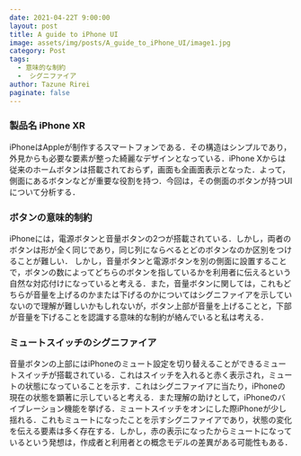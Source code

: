 ```yaml
---
date: 2021-04-22T 9:00:00
layout: post
title: A guide to iPhone UI
image: assets/img/posts/A_guide_to_iPhone_UI/image1.jpg
category: Post
tags: 
  - 意味的な制約
  -  シグニファイア
author: Tazune Rirei
paginate: false
---
```


### 製品名 iPhone XR
iPhoneはAppleが制作するスマートフォンである．その構造はシンプルであり，外見からも必要な要素が整った綺麗なデザインとなっている．iPhone
Xからは従来のホームボタンは搭載されておらず，画面も全画面表示となった．よって，側面にあるボタンなどが重要な役割を持つ．今回は，その側面のボタンが持つUIについて分析する．

### ボタンの意味的制約
iPhoneには，電源ボタンと音量ボタンの2つが搭載されている．しかし，両者のボタンは形が全く同じであり，同じ列にならべるとどのボタンなのか区別をつけることが難しい．
しかし，音量ボタンと電源ボタンを別の側面に設置することで，ボタンの数によってどちらのボタンを指しているかを利用者に伝えるという自然な対応付けになっていると考える．また，音量ボタンに関しては，これもどちらが音量を上げるのかまたは下げるのかについてはシグニファイアを示していないので理解が難しいかもしれないが，ボタン上部が音量を上げることと，下部が音量を下げることを認識する意味的な制約が絡んでいると私は考える．

### ミュートスイッチのシグニファイア
音量ボタンの上部にはiPhoneのミュート設定を切り替えることができるミュートスイッチが搭載されている．これはスイッチを入れると赤く表示され，ミュートの状態になっていることを示す．これはシグニファイアに当たり，iPhoneの現在の状態を顕著に示していると考える．また理解の助けとして，iPhoneのバイブレーション機能を挙げる．ミュートスイッチをオンにした際iPhoneが少し揺れる．これもミュートになったことを示すシグニファイアであり，状態の変化を伝える要素は多く存在する．しかし，赤の表示になったからミュートになっているという発想は，作成者と利用者との概念モデルの差異がある可能性もある．
